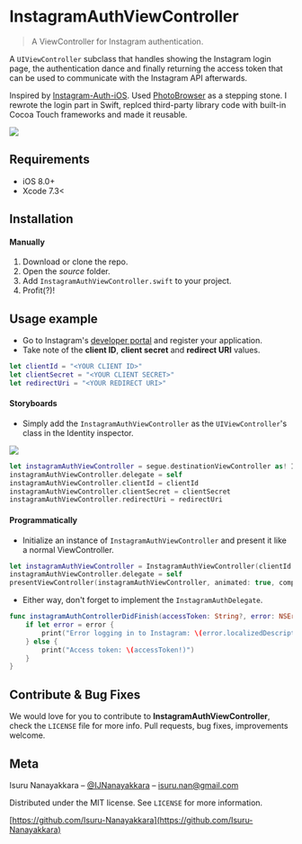 # InstagramAuthViewController
> A ViewController for Instagram authentication.

A `UIViewController` subclass that handles showing the Instagram login page, the authentication dance and finally returning the access token that can be used to communicate with the Instagram API afterwards.

Inspired by [Instagram-Auth-iOS](https://github.com/Buza/Instagram-Auth-iOS). Used [PhotoBrowser](https://github.com/MoZhouqi/PhotoBrowser) as a stepping stone. I rewrote the login part in Swift, replced third-party library code with built-in Cocoa Touch frameworks and made it reusable.

![](http://i.imgur.com/d69wCaE.jpg)


## Requirements

- iOS 8.0+
- Xcode 7.3<

## Installation

#### Manually
1. Download or clone the repo.
2. Open the _source_ folder.
3. Add ```InstagramAuthViewController.swift``` to your project.  
4. Profit(?)!

## Usage example

* Go to Instagram's [developer portal](https://www.instagram.com/developer/) and register your application.
* Take note of the **client ID**, **client secret** and **redirect URI** values.

```swift
let clientId = "<YOUR CLIENT ID>"
let clientSecret = "<YOUR CLIENT SECRET>"
let redirectUri = "<YOUR REDIRECT URI>"
```

#### Storyboards
* Simply add the ```InstagramAuthViewController``` as the ```UIViewController```'s class in the Identity inspector.

![](http://i.imgur.com/7GbxV0j.png)

```swift
let instagramAuthViewController = segue.destinationViewController as! InstagramAuthViewController
instagramAuthViewController.delegate = self
instagramAuthViewController.clientId = clientId
instagramAuthViewController.clientSecret = clientSecret
instagramAuthViewController.redirectUri = redirectUri
```

#### Programmatically

* Initialize an instance of `InstagramAuthViewController` and present it like a normal ViewController.

```swift
let instagramAuthViewController = InstagramAuthViewController(clientId: clientId, clientSecret: clientSecret, redirectUri: redirectUri)
instagramAuthViewController.delegate = self
presentViewController(instagramAuthViewController, animated: true, completion: nil)
```

* Either way, don't forget to implement the ```InstagramAuthDelegate```.

```swift
func instagramAuthControllerDidFinish(accessToken: String?, error: NSError?) {
    if let error = error {
        print("Error logging in to Instagram: \(error.localizedDescription)")
    } else {
        print("Access token: \(accessToken!)")
    }
}
```


## Contribute & Bug Fixes

We would love for you to contribute to **InstagramAuthViewController**, check the ``LICENSE`` file for more info. Pull requests, bug fixes, improvements welcome.

## Meta

Isuru Nanayakkara – [@IJNanayakkara](https://twitter.com/IJNanayakkara) – isuru.nan@gmail.com

Distributed under the MIT license. See ``LICENSE`` for more information.

[https://github.com/Isuru-Nanayakkara](https://github.com/Isuru-Nanayakkara)
